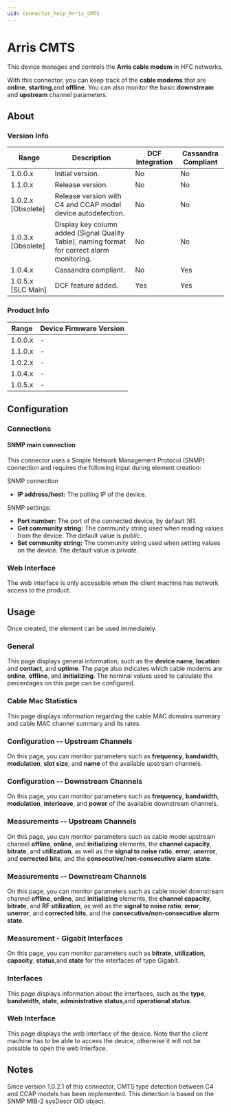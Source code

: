 ```yaml
---
uid: Connector_help_Arris_CMTS
---
```


# Arris CMTS

This device manages and controls the **Arris cable modem** in HFC networks.

With this connector, you can keep track of the **cable modems** that are **online**, **starting**,and **offline**. You can also monitor the basic **downstream** and **upstream** channel parameters.

## About

### Version Info

| **Range**            | **Description**                                                                              | **DCF Integration** | **Cassandra Compliant** |
|----------------------|----------------------------------------------------------------------------------------------|---------------------|-------------------------|
| 1.0.0.x              | Initial version.                                                                             | No                  | No                      |
| 1.1.0.x              | Release version.                                                                             | No                  | No                      |
| 1.0.2.x \[Obsolete\] | Release version with C4 and CCAP model device autodetection.                                 | No                  | No                      |
| 1.0.3.x \[Obsolete\] | Display key column added (Signal Quality Table), naming format for correct alarm monitoring. | No                  | No                      |
| 1.0.4.x              | Cassandra compliant.                                                                         | No                  | Yes                     |
| 1.0.5.x \[SLC Main\] | DCF feature added.                                                                           | Yes                 | Yes                     |

### Product Info

| **Range** | **Device Firmware Version** |
|-----------|-----------------------------|
| 1.0.0.x   | \-                          |
| 1.1.0.x   | \-                          |
| 1.0.2.x   | \-                          |
| 1.0.4.x   | \-                          |
| 1.0.5.x   | \-                          |

## Configuration

### Connections

#### SNMP main connection

This connector uses a Simple Network Management Protocol (SNMP) connection and requires the following input during element creation:

SNMP connection

- **IP address/host:** The polling IP of the device.

SNMP settings:

- **Port number:** The port of the connected device, by default *161.*
- **Get community string:** The community string used when reading values from the device. The default value is *public*.
- **Set community string:** The community string used when setting values on the device. The default value is *private*.

### Web Interface

The web interface is only accessible when the client machine has network access to the product.

## Usage

Once created, the element can be used immediately.

### General

This page displays general information, such as the **device name**, **location** and **contact**, and **uptime**. The page also indicates which cable modems are **online**, **offline**, and **initializing**. The nominal values used to calculate the percentages on this page can be configured.

### Cable Mac Statistics

This page displays information regarding the cable MAC domains summary and cable MAC channel summary and its rates.

### Configuration -- Upstream Channels

On this page, you can monitor parameters such as **frequency**, **bandwidth**, **modulation**, **slot size**, and **name** of the available upstream channels.

### Configuration -- Downstream Channels

On this page, you can monitor parameters such as **frequency**, **bandwidth**, **modulation**, **interleave**, and **power** of the available downstream channels.

### Measurements -- Upstream Channels

On this page, you can monitor parameters such as cable model upstream channel **offline**, **online**, and **initializing** elements, the **channel capacity**, **bitrate**, and **utilization**, as well as the **signal to noise ratio**, **error**, **unerror**, and **corrected bits**, and the **consecutive/non-consecutive alarm state**.

### Measurements -- Downstream Channels

On this page, you can monitor parameters such as cable model downstream channel **offline**, **online**, and **initializing** elements, the **channel capacity**, **bitrate**, and **RF** **utilization**, as well as the **signal to noise ratio**, **error**, **unerror**, and **corrected bits**, and the **consecutive/non-consecutive alarm state**.

### Measurement - Gigabit Interfaces

On this page, you can monitor parameters such as **bitrate**, **utilization**, **capacity**, **status**,and **state** for the interfaces of type Gigabit.

### Interfaces

This page displays information about the interfaces, such as the **type**, **bandwidth**, **state**, **administrative** **status**,and **operational status**.

### Web Interface

This page displays the web interface of the device. Note that the client machine has to be able to access the device, otherwise it will not be possible to open the web interface.

## Notes

Since version 1.0.2.1 of this connector, CMTS type detection between C4 and CCAP models has been implemented. This detection is based on the SNMP MIB-2 sysDescr OID object.
